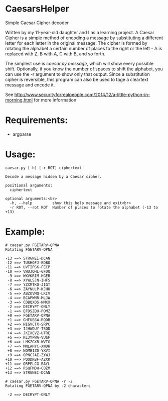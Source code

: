 CaesarsHelper
=============

Simple Caesar Cipher decoder

Written by my 11-year-old daughter and I as a learning project. A Caesar Cipher is a simple method of encoding a message by substituting a different letter for each letter in the original message. The cipher is formed by rotating the alphabet a certain number of places to the right or the left - A is replaced with Z, B with A, C with B, and so forth.

The simplest use is <i>caesar.py message</i>, which will show every possible shift. Optionally, if you know the number of spaces to shift the alphabet, you can use the -r argument to show only that output. Since a substitution cipher is reversible, this program can also be used to tage a cleartext message and encode it.

See http://www.securityforrealpeople.com/2014/12/a-little-python-in-morning.html for more information

Requirements:
=============

* argparse

Usage: 
=============

```
caesar.py [-h] [-r ROT] ciphertext

Decode a message hidden by a Caesar cipher.

positional arguments:
  ciphertext

optional arguments:<br>
  -h, --help         show this help message and exit<br>
  -r ROT, --rot ROT  Number of places to rotate the alphabet (-13 to +13)
```

Example:
=============

```
# caesar.py FGETARV-QPNA
Rotating FGETARV-QPNA

-13 ==> STRGNEI-DCAN
-12 ==> TUSHOFJ-EDBO
-11 ==> UVTIPGK-FECP
-10 ==> VWUJQHL-GFDQ
 -9 ==> WXVKRIM-HGER
 -8 ==> XYWLSJN-IHFS
 -7 ==> YZXMTKO-JIGT
 -6 ==> ZAYNULP-KJHU
 -5 ==> ABZOVMQ-LKIV
 -4 ==> BCAPWNR-MLJW
 -3 ==> CDBQXOS-NMKX
 -2 ==> DECRYPT-ONLY
 -1 ==> EFDSZQU-POMZ
 +0 ==> FGETARV-QPNA
 +1 ==> GHFUBSW-RQOB
 +2 ==> HIGVCTX-SRPC
 +3 ==> IJHWDUY-TSQD
 +4 ==> JKIXEVZ-UTRE
 +5 ==> KLJYFWA-VUSF
 +6 ==> LMKZGXB-WVTG
 +7 ==> MNLAHYC-XWUH
 +8 ==> NOMBIZD-YXVI
 +9 ==> OPNCJAE-ZYWJ
+10 ==> PQODKBF-AZXK
+11 ==> QRPELCG-BAYL
+12 ==> RSQFMDH-CBZM
+13 ==> STRGNEI-DCAN

# caesar.py FGETARV-QPNA -r -2
Rotating FGETARV-QPNA by -2 characters

 -2 ==> DECRYPT-ONLY
```
